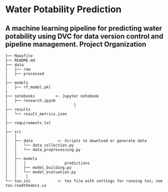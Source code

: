 Water Potability Prediction
==============================

A machine learning pipeline for predicting water potability using DVC for data version control and pipeline management.
Project Organization
------------

    ├── Makefile           
    ├── README.md          
    ├── data
    │   ├── raw            
    │   ├── processed      
    │
    ├── models                         
    │   ├── rf_model.pkl      
    |
    ├── notebooks         <- Jupyter notebook          
    │   ├── research.ipynb                              
    │                             │
    ├── results            
    │   └── result_metrics.json        
    │
    ├── requirements.txt  
    │                     
    ├── src                
    │   │
    │   ├── data           <- Scripts to download or generate data
    │   │   └── data_collection.py
    │   │   └── data_preprocessing.py
    │   │
    │   ├── models         
    │   │   │                 predictions
    │   │   ├── model_building.py
    │   │   └── model_evaluation.py
    │   │    │
    └── tox.ini            <- tox file with settings for running tox; see tox.readthedocs.io

